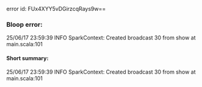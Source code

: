 error id: FUx4XYY5vDGirzcqRays9w==
### Bloop error:

25/06/17 23:59:39 INFO SparkContext: Created broadcast 30 from show at main.scala:101
#### Short summary: 

25/06/17 23:59:39 INFO SparkContext: Created broadcast 30 from show at main.scala:101